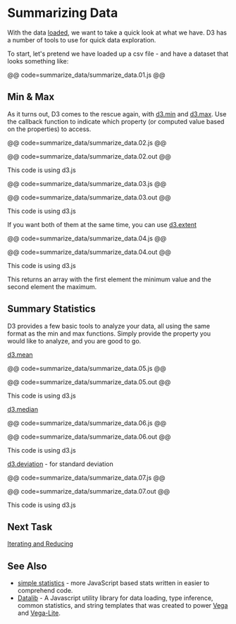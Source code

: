 # Summarizing Data

With the data [loaded](read_data.html), we want to take a quick look at what we have. D3 has a number of tools to use for quick data exploration.

To start, let's pretend we have loaded up a csv file - and have a dataset that looks something like:

@@ code=summarize_data/summarize_data.01.js @@

## Min & Max

As it turns out, D3 comes to the rescue again, with [d3.min](https://github.com/d3/d3-array/blob/master/README.md#min) and [d3.max](https://github.com/d3/d3-array/blob/master/README.md#max). Use the callback function to indicate which property (or computed value based on the properties) to access.


@@ code=summarize_data/summarize_data.02.js @@

@@ code=summarize_data/summarize_data.02.out @@

<div class="aside">This code is using d3.js</div>

@@ code=summarize_data/summarize_data.03.js @@

@@ code=summarize_data/summarize_data.03.out @@

<div class="aside">This code is using d3.js</div>

If you want both of them at the same time, you can use [d3.extent](https://github.com/d3/d3-array/blob/master/README.md#extent)

@@ code=summarize_data/summarize_data.04.js @@

@@ code=summarize_data/summarize_data.04.out @@

<div class="aside">This code is using d3.js</div>

This returns an array with the first element the minimum value and the second element the maximum.

## Summary Statistics

D3 provides a few basic tools to analyze your data, all using the same format as the min and max functions. Simply provide the property you would like to analyze, and you are good to go.

[d3.mean](https://github.com/d3/d3-array/blob/master/README.md#mean)

@@ code=summarize_data/summarize_data.05.js @@

@@ code=summarize_data/summarize_data.05.out @@

<div class="aside">This code is using d3.js</div>

[d3.median](https://github.com/d3/d3-array/blob/master/README.md#median)

@@ code=summarize_data/summarize_data.06.js @@

@@ code=summarize_data/summarize_data.06.out @@

<div class="aside">This code is using d3.js</div>

[d3.deviation](https://github.com/d3/d3-array/blob/master/README.md#deviation) - for standard deviation

@@ code=summarize_data/summarize_data.07.js @@

@@ code=summarize_data/summarize_data.07.out @@

<div class="aside">This code is using d3.js</div>

## Next Task

[Iterating and Reducing](iterate_data.html)

## See Also

- [simple statistics](https://github.com/tmcw/simple-statistics) - more JavaScript based stats written in easier to comprehend code.
- [Datalib](http://vega.github.io/datalib/) - A Javascript utility library for data loading, type inference, common statistics, and string templates that was created to power [Vega](http://vega.github.io/vega) and [Vega-Lite](http://vega.github.io/vega-lite).
